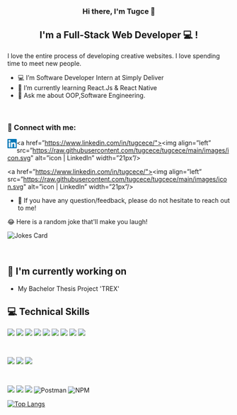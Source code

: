 
<h3 align="center">
Hi there, I'm  Tugce 👋
</h3>

<h2 align="center">
I'm a Full-Stack Web Developer 💻 !
</h2> 

I love the entire process of developing creative websites. I love spending time to meet new people.

- 💻 I’m Software Developer Intern at Simply Deliver
- 🌱 I’m currently learning React.Js & React Native
- 💬 Ask me about OOP,Software Engineering.

</br>

### 🤝 Connect with me:


<a href="https://www.linkedin.com/in/tugcece/"> <img align="left" src="https://raw.githubusercontent.com/tugcece/tugcece/main/images/linkedin.svg" alt="tugcece | LinkedIn" width="21px"/></a>

<a href=”https://www.linkedin.com/in/tugcece/"><img align=”left” src=”https://raw.githubusercontent.com/tugcece/tugcece/main/images/icon.svg" alt=”icon | LinkedIn” width=”21px”/></a>

<a href=”https://www.linkedin.com/in/tugcece/"><img align=”left” src=”https://raw.githubusercontent.com/tugcece/tugcece/main/images/icon.svg" alt=”icon | LinkedIn” width=”21px”/></a>
- 💬 If you have any question/feedback, please do not hesitate to reach out to me!

😂 Here is a random joke that'll make you laugh!
  
  
  ![Jokes Card](https://readme-jokes.vercel.app/api)


</br>

## 🔭 I'm currently working on

- My Bachelor Thesis Project 'TREX' 

## 💻 Technical Skills

![](https://img.shields.io/badge/C%23-239120?style=for-the-badge&logo=c-sharp&logoColor=white)
![](https://img.shields.io/badge/Xamarin-3498DB?style=for-the-badge&logo=xamarin&logoColor=white)
![](https://img.shields.io/badge/HTML-239120?style=for-the-badge&logo=html5&logoColor=white)
![](https://img.shields.io/badge/.NET-5C2D91?style=for-the-badge&logo=.net&logoColor=white)
![](https://img.shields.io/badge/JavaScript-F7DF1E?style=for-the-badge&logo=javascript&logoColor=black)
![](https://img.shields.io/badge/Node.js-43853D?style=for-the-badge&logo=node.js&logoColor=white)
![](https://img.shields.io/badge/Java-ED8B00?style=for-the-badge&logo=java&logoColor=white)
![](https://img.shields.io/badge/React-20232A?style=for-the-badge&logo=react&logoColor=61DAFB)
![](https://img.shields.io/badge/React_Native-20232A?style=for-the-badge&logo=react&logoColor=61DAFB)

</br>

![](https://img.shields.io/badge/CSS3-1572B6?style=for-the-badge&logo=css3&logoColor=white)
![](https://img.shields.io/badge/Bootstrap-563D7C?style=for-the-badge&logo=bootstrap&logoColor=white)
![](https://img.shields.io/badge/Redux-593D88?style=for-the-badge&logo=redux&logoColor=white)

</br>

![](https://img.shields.io/badge/Oracle-F80000?style=for-the-badge&logo=oracle&logoColor=blac)
![](https://img.shields.io/badge/Microsoft%20SQL%20Server-CC2927?style=for-the-badge&logo=microsoft%20sql%20server&logoColor=white)
![](https://img.shields.io/badge/GIT-E44C30?style=for-the-badge&logo=git&logoColor=white)
![Postman](https://img.shields.io/badge/Postman-FF6C37?style=for-the-badge&logo=postman&logoColor=white)
![NPM](https://img.shields.io/badge/NPM-%23000000.svg?style=for-the-badge&logo=npm&logoColor=white)



 
  
[![Top Langs](https://github-readme-stats.vercel.app/api/top-langs/?username=tugcece&layout=compact)](https://github.com/tugcece/github-readme-stats)
